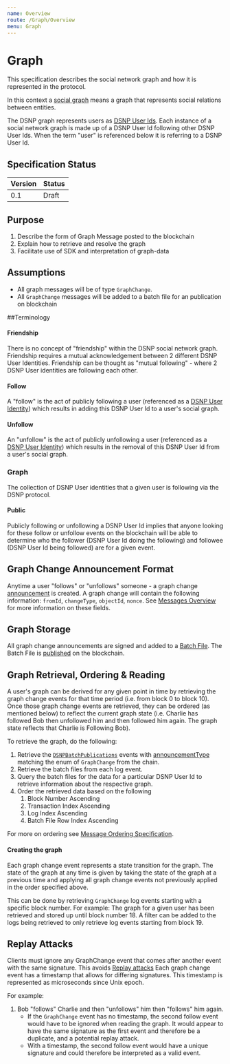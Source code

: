 ```yaml
---
name: Overview
route: /Graph/Overview
menu: Graph
---
```


# Graph

This specification describes the social network graph and how it is represented in the protocol. 

In this context a [social graph](https://en.wikipedia.org/wiki/Social_graph) means a graph that represents social relations between entities.

The DSNP graph represents users as [DSNP User Ids](/Identity/Overview). 
Each instance of a social network graph is made up of a DSNP User Id following other DSNP User Ids.
When the term "user" is referenced below it is referring to a DSNP User Id.

## Specification Status

| Version | Status |
---------- | ---------
| 0.1     | Draft |

## Purpose
1. Describe the form of Graph Message posted to the blockchain
1. Explain how to retrieve and resolve the graph
1. Facilitate use of SDK and interpretation of graph-data

## Assumptions
- All graph messages will be of type `GraphChange`.
- All `GraphChange` messages will be added to a batch file for an publication on blockchain

##Terminology

#### Friendship

There is no concept of "friendship" within the DSNP social network graph. 
Friendship requires a mutual acknowledgement between 2 different DSNP User Identities. 
Friendship can be thought as "mutual following" - where 2 DSNP User identities are following each other. 

#### Follow

A "follow" is the act of publicly following a user (referenced as a [DSNP User Identity](/Identity/Registry)) which results in adding this DSNP User Id to a user's social graph.

#### Unfollow

An "unfollow" is the act of publicly unfollowing a user (referenced as a [DSNP User Identity](/Identity/Registry)) which results in the removal of this DSNP User Id from a user's social graph.

### Graph

The collection of DSNP User identities that a given user is following via the DSNP protocol. 

#### Public
Publicly following or unfollowing a DSNP User Id implies that anyone looking for these follow
or unfollow events on the blockchain will be able to determine who the follower (DSNP User Id 
doing the following) and followee (DSNP User Id being followed) are for a given event.

## Graph Change Announcement Format
Anytime a user "follows" or "unfollows" someone - a graph change [announcement](/Messages/Overview) is created.
A graph change will contain the following information: `fromId`, `changeType`, `objectId`, `nonce`. See [Messages Overview](/Messages/Overview) for more information on these fields.

## Graph Storage
All graph change announcements are signed and added to a [Batch File](/BatchPublication/Overview).
The Batch File is [published](/BatchPublication/Publish) on the blockchain.

## Graph Retrieval, Ordering & Reading
A user's graph can be derived for any given point in time by retrieving the graph change events for that time period (i.e. from block 0 to block 10). 
Once those graph change events are retrieved, they can be ordered (as mentioned below) to reflect the current graph state
(i.e. Charlie has followed Bob then unfollowed him and then followed him again. The graph state reflects that Charlie is Following Bob).

To retrieve the graph, do the following:
1. Retrieve the [`DSNPBatchPublications`](/BatchPublication/Publish) events with [announcementType](/Messages/Types) matching the enum of `GraphChange` from the chain.
1. Retrieve the batch files from each log event.
1. Query the batch files for the data for a particular DSNP User Id to retrieve information about the respective graph.
1. Order the retrieved data based on the following
    1. Block Number Ascending
    1. Transaction Index Ascending
    1. Log Index Ascending
    1. Batch File Row Index Ascending
                                                
For more on ordering see [Message Ordering Specification](/Messages/Ordering).

#### Creating the graph
Each graph change event represents a state transition for the graph. 
The state of the graph at any time is given by taking the state of the graph at a previous time and applying all graph change events not previously applied in the order specified above.

This can be done by retrieving `GraphChange` log events starting with a specific block number. 
For example: The graph for a given user has been retrieved and stored up until block number 18. 
A filter can be added to the logs being retrieved to only retrieve log events starting from block 19.

## Replay Attacks

Clients must ignore any GraphChange event that comes after another event with the same signature. This avoids [Replay attacks](https://en.wikipedia.org/wiki/Replay_attack)
Each graph change event has a timestamp that allows for differing signatures.
This timestamp is represented as microseconds since Unix epoch.

For example:
1. Bob "follows" Charlie and then "unfollows" him then "follows" him again.
    - If the `GraphChange` event has no timestamp, the second follow event would have to be ignored when reading the graph. 
      It would appear to have the same signature as the first event and therefore be a duplicate, and a potential replay attack.
    - With a timestamp, the second follow event would have a unique signature and could therefore be interpreted as a valid event.
